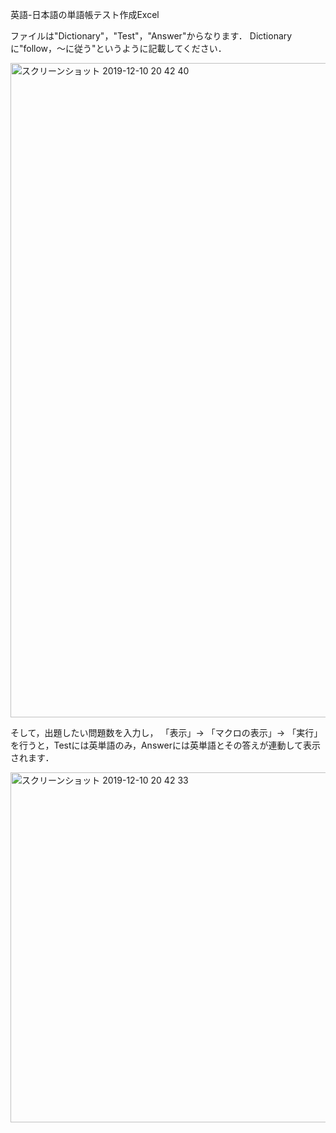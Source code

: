 英語-日本語の単語帳テスト作成Excel

ファイルは"Dictionary"，"Test"，"Answer"からなります．
Dictionaryに"follow，〜に従う"というように記載してください．

<img width="1047" alt="スクリーンショット 2019-12-10 20 42 40" src="https://user-images.githubusercontent.com/41103314/70526869-e3898280-1b8d-11ea-80e6-bca3f8880f27.png">

そして，出題したい問題数を入力し，
「表示」→ 「マクロの表示」→ 「実行」
を行うと，Testには英単語のみ，Answerには英単語とその答えが連動して表示されます．

<img width="560" alt="スクリーンショット 2019-12-10 20 42 33" src="https://user-images.githubusercontent.com/41103314/70526970-20ee1000-1b8e-11ea-8625-57239ebb2247.png">

